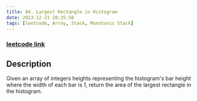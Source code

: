 ```yaml
---
title: 84. Largest Rectangle in Histogram
date: 2023-12-21 20:35:58
tags: [leetcode, Array, Stack, Monotonic Stack]
---
```

### [leetcode link](https://leetcode.com/problems/largest-rectangle-in-histogram/description/)

## Description

Given an array of integers heights representing the histogram's bar height where the width of each bar is 1, return the area of the largest rectangle in the histogram.
